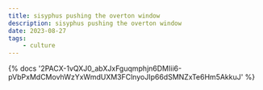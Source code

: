 ```yaml
---
title: sisyphus pushing the overton window
description: sisyphus pushing the overton window
date: 2023-08-27
tags:
	- culture
---
```

<body style="margin:0">
{% docs '2PACX-1vQXJ0_abXJxFguqmphjn6DMIii6-pVbPxMdCMovhWzYxWmdUXM3FClnyoJIp66dSMNZxTe6Hm5AkkuJ' %}